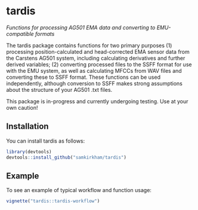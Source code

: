 
<!-- README.md is generated from README.Rmd. Please edit that file -->

# tardis

<!-- badges: start -->
<!-- badges: end -->

*Functions for processing AG501 EMA data and converting to
EMU-compatible formats*

The tardis package contains functions for two primary purposes (1)
processing position-calculated and head-corrected EMA sensor data from
the Carstens AG501 system, including calculating derivatives and further
derived variables; (2) converting processed files to the SSFF format for
use with the EMU system, as well as calculating MFCCs from WAV files and
converting these to SSFF format. These functions can be used
independently, although conversion to SSFF makes strong assumptions
about the structure of your AG501 .txt files.

This package is in-progress and currently undergoing testing. Use at
your own caution!

## Installation

You can install tardis as follows:

``` r
library(devtools)
devtools::install_github("samkirkham/tardis")
```

## Example

To see an example of typical workflow and function usage:

``` r
vignette("tardis::tardis-workflow")
```
